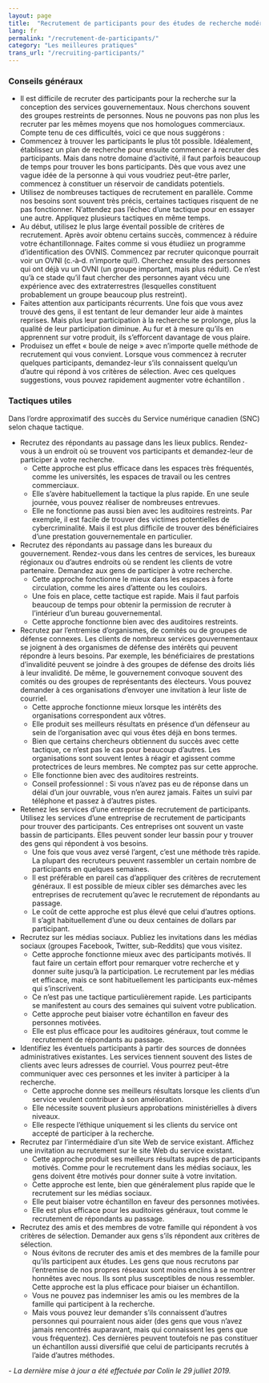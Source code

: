 ```yaml
---
layout: page
title:  "Recrutement de participants pour des études de recherche modérées"
lang: fr
permalink: "/recrutement-de-participants/"
category: "Les meilleures pratiques"
trans_url: "/recruiting-participants/"
---
```


### Conseils généraux
- Il est difficile de recruter des participants pour la recherche sur la conception des services gouvernementaux. Nous cherchons souvent des groupes restreints de personnes. Nous ne pouvons pas non plus les recruter par les mêmes moyens que nos homologues commerciaux. Compte tenu de ces difficultés, voici ce que nous suggérons :
- Commencez à trouver les participants le plus tôt possible. Idéalement, établissez un plan de recherche pour ensuite commencer à recruter des participants. Mais dans notre domaine d’activité, il faut parfois beaucoup de temps pour trouver les bons participants. Dès que vous avez une vague idée de la personne à qui vous voudriez peut-être parler, commencez à constituer un réservoir de candidats potentiels.
- Utilisez de nombreuses tactiques de recrutement en parallèle. Comme nos besoins sont souvent très précis, certaines tactiques risquent de ne pas fonctionner. N’attendez pas l’échec d’une tactique pour en essayer une autre. Appliquez plusieurs tactiques en même temps.
- Au début, utilisez le plus large éventail possible de critères de recrutement. Après avoir obtenu certains succès, commencez à réduire votre échantillonnage. Faites comme si vous étudiiez un programme d’identification des OVNIS. Commencez par recruter quiconque pourrait voir un OVNI (c.‑à‑d. n’importe qui!). Cherchez ensuite des personnes qui ont déjà vu un OVNI (un groupe important, mais plus réduit). Ce n’est qu’à ce stade qu’il faut chercher des personnes ayant vécu une expérience avec des extraterrestres (lesquelles constituent probablement un groupe beaucoup plus restreint).
- Faites attention aux participants récurrents. Une fois que vous avez trouvé des gens, il est tentant de leur demander leur aide à maintes reprises. Mais plus leur participation à la recherche se prolonge, plus la qualité de leur participation diminue. Au fur et à mesure qu’ils en apprennent sur votre produit, ils s’efforcent davantage de vous plaire.
- Produisez un effet « boule de neige » avec n’importe quelle méthode de recrutement qui vous convient. Lorsque vous commencez à recruter quelques participants, demandez-leur s’ils connaissent quelqu’un d’autre qui répond à vos critères de sélection. Avec ces quelques suggestions, vous pouvez rapidement augmenter votre échantillon .

### Tactiques utiles

Dans l’ordre approximatif des succès du Service numérique canadien (SNC) selon chaque tactique.

- Recrutez des répondants au passage dans les lieux publics. Rendez-vous à un endroit où se trouvent vos participants et demandez-leur de participer à votre recherche.
  - Cette approche est plus efficace dans les espaces très fréquentés, comme les universités, les espaces de travail ou les centres commerciaux.
  - Elle s’avère habituellement la tactique la plus rapide. En une seule journée, vous pouvez réaliser de nombreuses entrevues.
  - Elle ne fonctionne pas aussi bien avec les auditoires restreints. Par exemple, il est facile de trouver des victimes potentielles de cybercriminalité. Mais il est plus difficile de trouver des bénéficiaires d’une prestation gouvernementale en particulier.
- Recrutez des répondants au passage dans les bureaux du gouvernement. Rendez-vous dans les centres de services, les bureaux régionaux ou d’autres endroits où se rendent les clients de votre partenaire. Demandez aux gens de participer à votre recherche.
  - Cette approche fonctionne le mieux dans les espaces à forte circulation, comme les aires d’attente ou les couloirs.
  - Une fois en place, cette tactique est rapide. Mais il faut parfois beaucoup de temps pour obtenir la permission de recruter à l’intérieur d’un bureau gouvernemental.
  - Cette approche fonctionne bien avec des auditoires restreints.
- Recrutez par l’entremise d’organismes, de comités ou de groupes de défense connexes. Les clients de nombreux services gouvernementaux se joignent à des organismes de défense des intérêts qui peuvent répondre à leurs besoins. Par exemple, les bénéficiaires de prestations d’invalidité peuvent se joindre à des groupes de défense des droits liés à leur invalidité. De même, le gouvernement convoque souvent des comités ou des groupes de représentants des électeurs. Vous pouvez demander à ces organisations d’envoyer une invitation à leur liste de courriel.
  - Cette approche fonctionne mieux lorsque les intérêts des organisations correspondent aux vôtres.
  - Elle produit ses meilleurs résultats en présence d’un défenseur au sein de l’organisation avec qui vous êtes déjà en bons termes.
  - Bien que certains chercheurs obtiennent du succès avec cette tactique, ce n’est pas le cas pour beaucoup d’autres. Les organisations sont souvent lentes à réagir et agissent comme protectrices de leurs membres. Ne comptez pas sur cette approche.
  - Elle fonctionne bien avec des auditoires restreints.
  - Conseil professionnel : Si vous n’avez pas eu de réponse dans un délai d’un jour ouvrable, vous n’en aurez jamais. Faites un suivi par téléphone et passez à d’autres pistes.
- Retenez les services d’une entreprise de recrutement de participants. Utilisez les services d’une entreprise de recrutement de participants pour trouver des participants. Ces entreprises ont souvent un vaste bassin de participants. Elles peuvent sonder leur bassin pour y trouver des gens qui répondent à vos besoins.
  - Une fois que vous avez versé l’argent, c’est une méthode très rapide. La plupart des recruteurs peuvent rassembler un certain nombre de participants en quelques semaines.
  - Il est préférable en pareil cas d’appliquer des critères de recrutement généraux. Il est possible de mieux cibler ses démarches avec les entreprises de recrutement qu’avec le recrutement de répondants au passage.
  - Le coût de cette approche est plus élevé que celui d’autres options. Il s’agit habituellement d’une ou deux centaines de dollars par participant.
- Recrutez sur les médias sociaux. Publiez les invitations dans les médias sociaux (groupes Facebook, Twitter, sub-Reddits) que vous visitez.
  - Cette approche fonctionne mieux avec des participants motivés. Il faut faire un certain effort pour remarquer votre recherche et y donner suite jusqu’à la participation. Le recrutement par les médias et efficace, mais ce sont habituellement les participants eux-mêmes qui s’inscrivent.
  - Ce n’est pas une tactique particulièrement rapide. Les participants se manifestent au cours des semaines qui suivent votre publication.
  - Cette approche peut biaiser votre échantillon en faveur des personnes motivées.
  - Elle est plus efficace pour les auditoires généraux, tout comme le recrutement de répondants au passage.
- Identifiez les éventuels participants à partir des sources de données administratives existantes. Les services tiennent souvent des listes de clients avec leurs adresses de courriel. Vous pourrez peut-être communiquer avec ces personnes et les inviter à participer à la recherche.
  - Cette approche donne ses meilleurs résultats lorsque les clients d’un service veulent contribuer à son amélioration.
  - Elle nécessite souvent plusieurs approbations ministérielles à divers niveaux.
  - Elle respecte l’éthique uniquement si les clients du service ont accepté de participer à la recherche.
- Recrutez par l’intermédiaire d’un site Web de service existant. Affichez une invitation au recrutement sur le site Web du service existant.
  - Cette approche produit ses meilleurs résultats auprès de participants motivés. Comme pour le recrutement dans les médias sociaux, les gens doivent être motivés pour donner suite à votre invitation.
  - Cette approche est lente, bien que généralement plus rapide que le recrutement sur les médias sociaux.
  - Elle peut biaiser votre échantillon en faveur des personnes motivées.
  - Elle est plus efficace pour les auditoires généraux, tout comme le recrutement de répondants au passage.
- Recrutez des amis et des membres de votre famille qui répondent à vos critères de sélection. Demander aux gens s’ils répondent aux critères de sélection.
  - Nous évitons de recruter des amis et des membres de la famille pour qu’ils participent aux études. Les gens que nous recrutons par l’entremise de nos propres réseaux sont moins enclins à se montrer honnêtes avec nous. Ils sont plus susceptibles de nous ressembler. Cette approche est la plus efficace pour biaiser un échantillon.
  - Vous ne pouvez pas indemniser les amis ou les membres de la famille qui participent à la recherche.
  - Mais vous pouvez leur demander s’ils connaissent d’autres personnes qui pourraient nous aider (des gens que vous n’avez jamais rencontrés auparavant, mais qui connaissent les gens que vous fréquentez). Ces dernières peuvent toutefois ne pas constituer un échantillon aussi diversifié que celui de participants recrutés à l’aide d’autres méthodes.

_- La dernière mise à jour a été effectuée par Colin le 29 julliet 2019._
